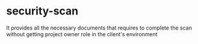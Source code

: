 # security-scan
It provides all the necessary documents that requires to complete the scan without getting project owner role in the client's environment
